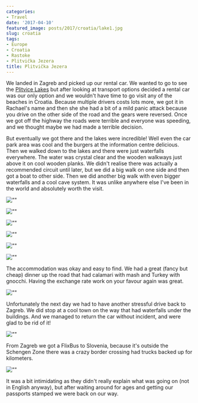 ```yaml
---
categories:
- Travel
date: '2017-04-10'
featured_image: posts/2017/croatia/lake1.jpg
slug: croatia
tags:
- Europe
- Croatia
- Rastoke
- Plitvička Jezera
title: Plitvička Jezera
---
```


We landed in Zagreb and picked up our rental car. We wanted to go to see the [Plitvice Lakes](https://en.wikipedia.org/wiki/Plitvice_Lakes_National_Park) but after looking at transport options decided a rental car was our only option and we wouldn't have time to go visit any of the beaches in Croatia. Because multiple drivers costs lots more, we got it in Rachael's name and then she she had a bit of a mild panic attack because you drive on the other side of the road and the gears were reversed. Once we got off the highway the roads were terrible and everyone was speeding, and we thought maybe we had made a terrible decision.

But eventually we got there and the lakes were incredible! Well even the car park area was cool and the burgers at the information centre delicious.
Then we walked down to the lakes and there were just waterfalls everywhere. The water was crystal clear and the wooden walkways just above it on cool wooden planks. We didn't realise there was actually a recommended circuit until later, but we did a big walk on one side and then got a boat to other side. Then we did another big walk with even bigger waterfalls and a cool cave system. It was unlike anywhere else I've been in the world and absolutely worth the visit.

![""](lake1.jpg "Plitvička Jezera")

![""](lake2.jpg "Plitvička Jezera")

![""](lake3.jpg "Plitvička Jezera")

![""](lake4.jpg "Plitvička Jezera")

![""](lake5.jpg "Plitvička Jezera")

![""](lake6.jpg "Plitvička Jezera")

The accommodation was okay and easy to find. We had a great (fancy but cheap) dinner up the road that had calamari with mash and Turkey with gnocchi. Having the exchange rate work on your favour again was great.

![""](dinner.jpg "Dinner")

Unfortunately the next day we had to have another stressful drive back to Zagreb. We did stop at a cool town on the way that had waterfalls under the buildings. And we managed to return the car without incident, and were glad to be rid of it!

![""](Rastoke.jpg "Rastoke")

From Zagreb we got a FlixBus to Slovenia, because it's outside the Schengen Zone there was a crazy border crossing had trucks backed up for kilometers.

![""](bordercrossing.jpg "Border Crossing into Slovenia")

It was a bit intimidating as they didn't really explain what was going on (not in English anyway), but after waiting around for ages and getting our passports stamped we were back on our way.